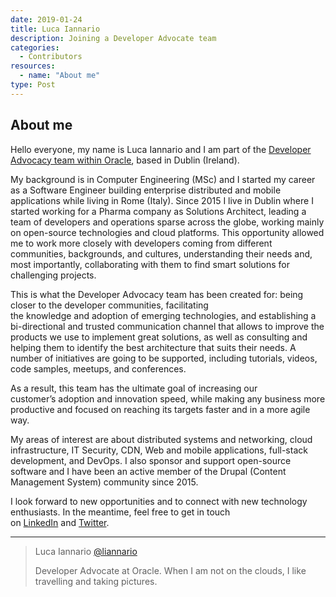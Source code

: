 ```yaml
---
date: 2019-01-24
title: Luca Iannario
description: Joining a Developer Advocate team
categories:
  - Contributors
resources:
  - name: "About me"
type: Post
---
```


## About me

Hello everyone, my name is Luca Iannario and I am part of the [Developer Advocacy team within Oracle](https://medium.com/@juarezjunior/whats-is-a-developer-advocate-f07fb671135), based in Dublin (Ireland).

My background is in Computer Engineering (MSc) and I started my career as a Software Engineer building enterprise distributed and mobile applications while living in Rome (Italy). Since 2015 I live in Dublin where I started working for a Pharma company as Solutions Architect, leading a team of developers and operations sparse across the globe, working mainly on open-source technologies and cloud platforms. This opportunity allowed me to work more closely with developers coming from different communities, backgrounds, and cultures, understanding their needs and, most importantly, collaborating with them to find smart solutions for challenging projects.

This is what the Developer Advocacy team has been created for: being closer to the developer communities, facilitating the knowledge and adoption of emerging technologies, and establishing a bi-directional and trusted communication channel that allows to improve the products we use to implement great solutions, as well as consulting and helping them to identify the best architecture that suits their needs. A number of initiatives are going to be supported, including tutorials, videos, code samples, meetups, and conferences.

As a result, this team has the ultimate goal of increasing our customer’s adoption and innovation speed, while making any business more productive and focused on reaching its targets faster and in a more agile way.

My areas of interest are about distributed systems and networking, cloud infrastructure, IT Security, CDN, Web and mobile applications, full-stack development, and DevOps. I also sponsor and support open-source software and I have been an active member of the Drupal (Content Management System) community since 2015.

I look forward to new opportunities and to connect with new technology enthusiasts. In the meantime, feel free to get in touch on [LinkedIn](https://www.linkedin.com/in/lucaiannario/) and [Twitter](https://twitter.com/liannario).

***

> Luca Iannario [@liannario](https://twitter.com/liannario)
>
> Developer Advocate at Oracle. 
> When I am not on the clouds, I like travelling and taking pictures.
